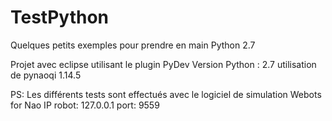 # TestPython
Quelques petits exemples pour prendre en main Python 2.7

Projet avec eclipse utilisant le plugin PyDev
Version Python : 2.7
utilisation de pynaoqi 1.14.5

PS: Les différents tests sont effectués avec le logiciel de simulation Webots for Nao
  IP robot: 127.0.0.1
  port: 9559
